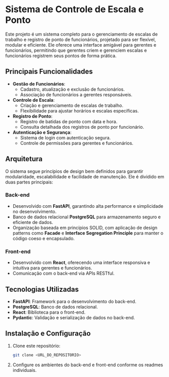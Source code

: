 # **Sistema de Controle de Escala e Ponto**

Este projeto é um sistema completo para o gerenciamento de escalas de trabalho e registro de ponto de funcionários, projetado para ser flexível, modular e eficiente. Ele oferece uma interface amigável para gerentes e funcionários, permitindo que gerentes criem e gerenciem escalas e funcionários registrem seus pontos de forma prática.

## **Principais Funcionalidades**
- **Gestão de Funcionários**: 
  - Cadastro, atualização e exclusão de funcionários.
  - Associação de funcionários a gerentes responsáveis.
- **Controle de Escala**:
  - Criação e gerenciamento de escalas de trabalho.
  - Flexibilidade para ajustar horários e escalas específicas.
- **Registro de Ponto**:
  - Registro de batidas de ponto com data e hora.
  - Consulta detalhada dos registros de ponto por funcionário.
- **Autenticação e Segurança**:
  - Sistema de login com autenticação segura.
  - Controle de permissões para gerentes e funcionários.

## **Arquitetura**
O sistema segue princípios de design bem definidos para garantir modularidade, escalabilidade e facilidade de manutenção. Ele é dividido em duas partes principais:

### **Back-end**
- Desenvolvido com **FastAPI**, garantindo alta performance e simplicidade no desenvolvimento.
- Banco de dados relacional **PostgreSQL** para armazenamento seguro e eficiente de dados.
- Organização baseada em princípios SOLID, com aplicação de design patterns como **Facade** e **Interface Segregation Principle** para manter o código coeso e encapsulado.

### **Front-end**
- Desenvolvido com **React**, oferecendo uma interface responsiva e intuitiva para gerentes e funcionários.
- Comunicação com o back-end via APIs RESTful.

## **Tecnologias Utilizadas**
- **FastAPI**: Framework para o desenvolvimento do back-end.
- **PostgreSQL**: Banco de dados relacional.
- **React**: Biblioteca para o front-end.
- **Pydantic**: Validação e serialização de dados no back-end.

## **Instalação e Configuração**
1. Clone este repositório:
   ```bash
   git clone <URL_DO_REPOSITORIO>
2. Configure os ambientes do back-end e front-end conforme os readmes individuais.
